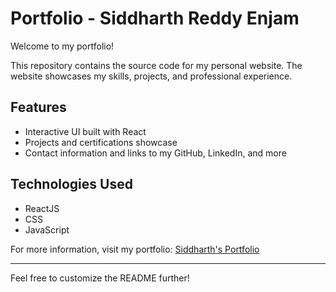 # Portfolio - Siddharth Reddy Enjam

Welcome to my portfolio!

This repository contains the source code for my personal website. The website showcases my skills, projects, and professional experience.

## Features
- Interactive UI built with React
- Projects and certifications showcase
- Contact information and links to my GitHub, LinkedIn, and more

## Technologies Used
- ReactJS
- CSS
- JavaScript

For more information, visit my portfolio: [Siddharth's Portfolio](https://siddharthenjam.netlify.app/)

---

Feel free to customize the README further!
